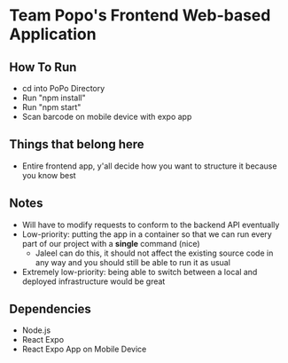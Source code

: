 # Team Popo's Frontend Web-based Application

## How To Run
* cd into PoPo Directory
* Run "npm install"
* Run "npm start"
* Scan barcode on mobile device with expo app

## Things that belong here

* Entire frontend app, y'all decide how you want to structure it because you know best

## Notes

* Will have to modify requests to conform to the backend API eventually
* Low-priority: putting the app in a container so that we can run every part of our project with a **single** command (nice)
  * Jaleel can do this, it should not affect the existing source code in any way and you should still be able to run it as usual
* Extremely low-priority: being able to switch between a local and deployed infrastructure would be great

## Dependencies

* Node.js
* React Expo
* React Expo App on Mobile Device
